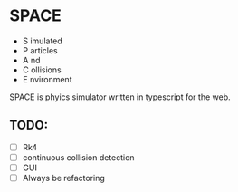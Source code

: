 # SPACE

-   S imulated
-   P articles
-   A nd
-   C ollisions
-   E nvironment

SPACE is phyics simulator written in typescript for the web.

## TODO:

-   [ ] Rk4
-   [ ] continuous collision detection
-   [ ] GUI
-   [ ] Always be refactoring
